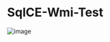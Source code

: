 # SqlCE-Wmi-Test
	
![image](https://user-images.githubusercontent.com/67184811/186096249-92270368-7839-42ff-9483-8b7584b42be1.png)
